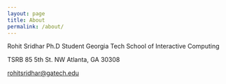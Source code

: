 ```yaml
---
layout: page
title: About
permalink: /about/
---
```


Rohit Sridhar
Ph.D Student
Georgia Tech
School of Interactive Computing

TSRB
85 5th St. NW
Atlanta, GA 30308

rohitsridhar@gatech.edu

